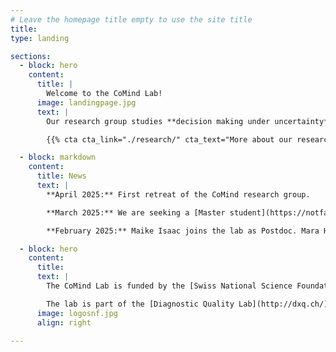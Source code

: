 ```yaml
---
# Leave the homepage title empty to use the site title
title:
type: landing

sections:
  - block: hero
    content:
      title: |
        Welcome to the CoMind Lab!
      image: landingpage.jpg
      text: |
        Our research group studies **decision making under uncertainty**, such as in the emergency room, to gain a clearer understanding of how medical diagnostics and other high-risk decisions can be improved.

        {{% cta cta_link="./research/" cta_text="More about our research →" %}}

  - block: markdown
    content:
      title: News
      text: |
        **April 2025:** First retreat of the CoMind research group.  

        **March 2025:** We are seeking a [Master student](https://notfallmedizin.insel.ch/fileadmin/Notfallzentrum/PDF_Dokumente/Forschung_Div._PDF_Dokumente/Ausschreibung_Masterarbeit_Ethnographie_CoMind_Lab.pdf) for our ethnographic study and a [PhD student](https://notfallmedizin.insel.ch/fileadmin/Notfallzentrum/PDF_Dokumente/Forschung_Div._PDF_Dokumente/CoMind_PhD_student_1.pdf) for our experimental work.  

        **February 2025:** Maike Isaac joins the lab as Postdoc. Mara Hofer and Theresa Halbritter join as research assistants.

  - block: hero
    content:
      title: 
      text: |
        The CoMind Lab is funded by the [Swiss National Science Foundation (SNSF)](https://snf.ch) with a Starting Grant awarded to Prof. Dr. Juliane Kämmer ([project TMSGI1_218047](https://data.snf.ch/grants/grant/218047)).

        The lab is part of the [Diagnostic Quality Lab](http://dxq.ch/) at the [Department of Emergency Medicine](https://notfallmedizin.insel.ch/de/lehre-und-forschung/forschungsschwerpunkte-und-gruppen/diagnostic-quality-lab) at the [University of Bern](https://unibe.ch), Switzerland.
      image: logosnf.jpg
      align: right

---
```

